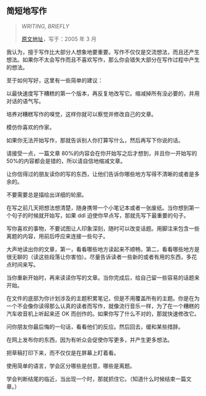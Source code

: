 ## 简短地写作

> _WRITING, BRIEFLY_
> 
> [原文地址](http://www.paulgraham.com/writing44.html)，写于：2005 年 3 月

我认为，擅于写作比大部分人想象地要重要。写作不仅仅是交流想法，而且还产生想法。如果你不太会写作而且不喜欢写作，那么你会错失大部分在写作过程中产生的想法。

至于如何写好，这里有一些简单的建议：

以最快速度写下糟糕的第一个版本，再反复地改写它。缩减掉所有没必要的，并用对话的语气写。

培养对糟糕写作的嗅觉，这样你就可以察觉并修改自己的文章。

模仿你喜欢的作家。

如果你无法开始写作，那就告诉别人你打算写什么，然后再写下你说的话。

请接受一点，一篇文章 80%的内容会在你开始写之后才想到，并且你一开始写的 50%的内容都会是错的，所以请自信地缩减文章。

让你信得过的朋友读你的写的东西，让他们告诉你哪些地方写得不清晰的或者是多余的。

不要需要总是描绘出详细的轮廓。

在写之前几天把想法想清楚，随身携带一个小笔记本或者一张废纸。当你想到第一个句子的时候就开始写，如果 ddl 迫使你早点写，那就先写下最重要的句子。

写你喜欢的事物，不要试图让人印象深刻，随时可以改变话题。用脚注来包含一些离题的内容，用前后呼应来连接一些句子。

大声地读出你的文章，第一，看看哪些地方读起来不顺畅，第二，看看哪些地方是很无聊的（读这些段落让你害怕）。尽量告诉读者一些新的或者有用的东西，多花点时间来写。

当你重新开始时，再来读读你写的文章。当你完成后，给自己留一些容易的话题来开始。

在文件的底部为你计划涉及的主题积累笔记，但是不用覆盖所有的主题。你是在为一个不会像你读得那么认真的读者而写作，就像流行音乐一样，为了在一个糟糕的汽车收音机上听起来还 OK 而创作的。如果你写了什么不对的，那就快速修改它。

问你朋友你最后悔的一句话，看看他们的反应。然后回去，缓和某些措辞。

在网上发布你的东西，因为有听众会促使你写更多，并产生更多想法。

把草稿打印下来，而不仅仅是在屏幕上盯着看。

使用简单的语言，学会区分哪些是创意，哪些是离题。

学会判断结尾的临近，当出现一个时，那就抓住它。（知道什么时候结束一篇文章。）
